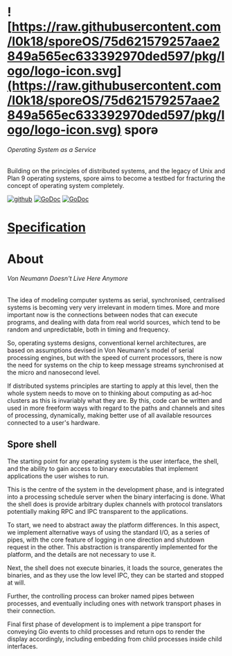 # ![https://raw.githubusercontent.com/l0k18/sporeOS/75d621579257aae2849a565ec633392970ded597/pkg/logo/logo-icon.svg](https://raw.githubusercontent.com/l0k18/sporeOS/75d621579257aae2849a565ec633392970ded597/pkg/logo/logo-icon.svg) sporə

###### Operating System as a Service

Building on the principles of distributed systems, and the legacy of Unix and
Plan 9 operating systems, spore aims to become a testbed for fracturing the
concept of operating system completely.

[![github](https://img.shields.io/badge/github-page-yellow.svg)](https://l0k18.github.io/sporeOS)
[![GoDoc](https://img.shields.io/badge/godoc-documentation-blue.svg)](https://godoc.org/github.com/l0k18/sporeOS)
[![GoDoc](https://img.shields.io/badge/chat-telegram-white.svg)](https://t.me/sporeOS)

# [Specification](https://github.com/l0k18/sporeOS/wiki/specification)

# About

###### Von Neumann Doesn't Live Here Anymore

The idea of modeling computer systems as serial, synchronised, centralised
systems is becoming very very irrelevant in modern times. More and more
important now is the connections between nodes that can execute programs, and
dealing with data from real world sources, which tend to be random and
unpredictable, both in timing and frequency.

So, operating systems designs, conventional kernel architectures, are based on
assumptions devised in Von Neumann's model of serial processing engines, but
with the speed of current processors, there is now the need for systems on the
chip to keep message streams synchronised at the micro and nanosecond level.

If distributed systems principles are starting to apply at this level, then the
whole system needs to move on to thinking about computing as ad-hoc clusters as
this is invariably what they are. By this, code can be written and used in more
freeform ways with regard to the paths and channels and sites of processing,
dynamically, making better use of all available resources connected to a user's
hardware.

## Spore shell

The starting point for any operating system is the user interface, the shell,
and the ability to gain access to binary executables that implement applications
the user wishes to run.

This is the centre of the system in the development phase, and is integrated
into a processing schedule server when the binary interfacing is done. What the
shell does is provide arbitrary duplex channels with protocol translators
potentially making RPC and IPC transparent to the applications.

To start, we need to abstract away the platform differences. In this aspect, we
implement alternative ways of using the standard I/O, as a series of pipes, with
the core feature of logging in one direction and shutdown request in the other.
This abstraction is transparently implemented for the platform, and the details
are not necessary to use it.

Next, the shell does not execute binaries, it loads the source, generates the
binaries, and as they use the low level IPC, they can be started and stopped at
will.

Further, the controlling process can broker named pipes between processes, and
eventually including ones with network transport phases in their connection.

Final first phase of development is to implement a pipe transport for conveying
Gio events to child processes and return ops to render the display accordingly,
including embedding from child processes inside child interfaces.
